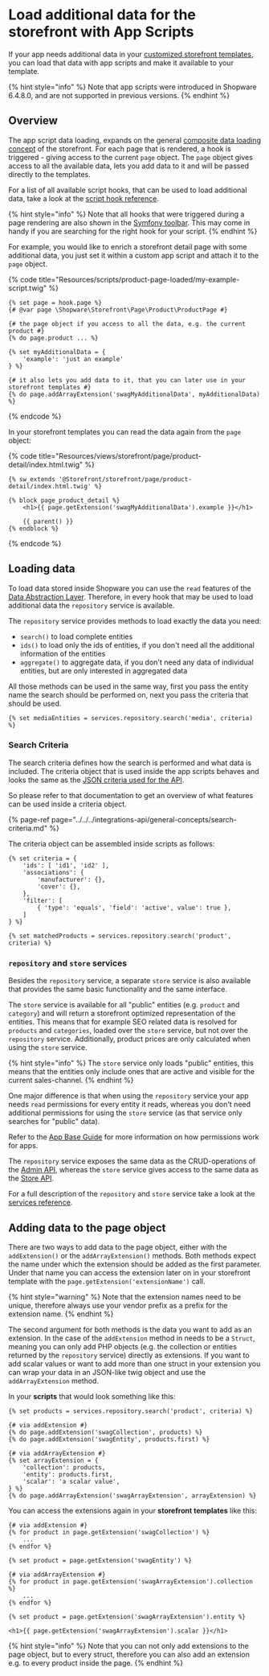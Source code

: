 # Load additional data for the storefront with App Scripts

If your app needs additional data in your [customized storefront templates](../../../plugins/plugins/storefront/customize-templates.md), you can load that data with app scripts and make it available to your template.

{% hint style="info" %}
Note that app scripts were introduced in Shopware 6.4.8.0, and are not supported in previous versions.
{% endhint %}

## Overview

The app script data loading, expands on the general [composite data loading concept](../../../../concepts/framework/architecture/storefront-concept.md#composite-data-handling) of the storefront.
For each page that is rendered, a hook is triggered - giving access to the current `page` object. The `page` object gives access to all the available data, lets you add data to it and will be passed directly to the templates.

For a list of all available script hooks, that can be used to load additional data, take a look at the [script hook reference](../../../../resources/references/app-reference/script-reference/script-hooks-reference.md#data-loading). 

{% hint style="info" %}
Note that all hooks that were triggered during a page rendering are also shown in the [Symfony toolbar](./README.md#developing--debugging-scripts).
This may come in handy if you are searching for the right hook for your script.
{% endhint %}

For example, you would like to enrich a storefront detail page with some additional data, you just set it within a custom app script and attach it to the `page` object.

{% code title="Resources/scripts/product-page-loaded/my-example-script.twig" %}
```twig
{% set page = hook.page %}
{# @var page \Shopware\Storefront\Page\Product\ProductPage #}

{# the page object if you access to all the data, e.g. the current product #}
{% do page.product ... %}

{% set myAdditionalData = {
    'example': 'just an example'
} %}

{# it also lets you add data to it, that you can later use in your storefront templates #}
{% do page.addArrayExtension('swagMyAdditionalData', myAdditionalData) %}
```
{% endcode %}

In your storefront templates you can read the data again from the `page` object:

{% code title="Resources/views/storefront/page/product-detail/index.html.twig" %}
```twig
{% sw_extends '@Storefront/storefront/page/product-detail/index.html.twig' %}

{% block page_product_detail %}
    <h1>{{ page.getExtension('swagMyAdditionalData').example }}</h1>
    
    {{ parent() }}
{% endblock %}
```
{% endcode %}

## Loading data 

To load data stored inside Shopware you can use the `read` features of the [Data Abstraction Layer](../../../../concepts/framework/data-abstraction-layer.md).
Therefore, in every hook that may be used to load additional data the `repository` service is available.

The `repository` service provides methods to load exactly the data you need:

* `search()` to load complete entities
* `ids()` to load only the ids of entities, if you don't need all the additional information of the entities
* `aggregate()` to aggregate data, if you don't need any data of individual entities, but are only interested in aggregated data

All those methods can be used in the same way, first you pass the entity name the search should be performed on, next you pass the criteria that should be used.

```twig
{% set mediaEntities = services.repository.search('media', criteria) %}
```

### Search Criteria

The search criteria defines how the search is performed and what data is included.
The criteria object that is used inside the app scripts behaves and looks the same as the [JSON criteria used for the API](../../../integrations-api/general-concepts/search-criteria.md).

So please refer to that documentation to get an overview of what features can be used inside a criteria object.

{% page-ref page="../../../integrations-api/general-concepts/search-criteria.md" %}

The criteria object can be assembled inside scripts as follows:
```twig
{% set criteria = {
    'ids': [ 'id1', 'id2' ],
    'associations': {
        'manufacturer': {},
        'cover': {},
    },
    'filter': [
        { 'type': 'equals', 'field': 'active', value': true },
    ]
} %}

{% set matchedProducts = services.repository.search('product', criteria) %}
```

### `repository` and `store` services

Besides the `repository` service, a separate `store` service is also available that provides the same basic functionality and the same interface.

The `store` service is available for all "public" entities (e.g. `product` and `category`) and will return a storefront optimized representation of the entities.
This means that for example SEO related data is resolved for `products` and `categories`, loaded over the `store` service, but not over the `repository` service.
Additionally, product prices are only calculated when using the `store` service.

{% hint style="info" %}
The `store` service only loads "public" entities, this means that the entities only include ones that are active and visible for the current sales-channel.
{% endhint %}

One major difference is that when using the `repository` service your app needs `read` permissions for every entity it reads, whereas you don't need additional permissions for using the `store` service (as that service only searches for "public" data).

Refer to the [App Base Guide](../app-base-guide.md#permissions) for more information on how permissions work for apps.

The `repository` service exposes the same data as the CRUD-operations of the [Admin API](../../../integrations-api/README.md#backend-facing-integrations---admin-api), whereas the `store` service gives access to the same data as the [Store API](../../../integrations-api/README.md#customer-facing-interactions---store-api).

For a full description of the `repository` and `store` service take a look at the [services reference](../../../../resources/references/app-reference/script-reference/data-loading-script-services-reference.md).

## Adding data to the page object

There are two ways to add data to the page object, either with the `addExtension()` or the `addArrayExtension()` methods.
Both methods expect the name under which the extension should be added as the first parameter. Under that name you can access the extension later on in your storefront template with the `page.getExtension('extensionName')` call.

{% hint style="warning" %}
Note that the extension names need to be unique, therefore always use your vendor prefix as a prefix for the extension name.
{% endhint %}

The second argument for both methods is the data you want to add as an extension. In the case of the `addExtension` method in needs to be a `Struct`, meaning you can only add PHP objects (e.g. the collection or entities returned by the `repository` service) directly as extensions.
If you want to add scalar values or want to add more than one struct in your extension you can wrap your data in an JSON-like twig object and use the `addArrayExtension` method.

In your **scripts** that would look something like this:

```twig
{% set products = services.repository.search('product', criteria) %}

{# via addExtension #}
{% do page.addExtension('swagCollection', products) %}
{% do page.addExtension('swagEntity', products.first) %}

{# via addArrayExtension #}
{% set arrayExtension = {
    'collection': products,
    'entity': products.first,
    'scalar': 'a scalar value',
} %}
{% do page.addArrayExtension('swagArrayExtension', arrayExtension) %}
```

You can access the extensions again in your **storefront templates** like this:

```twig
{# via addExtension #}
{% for product in page.getExtension('swagCollection') %}
    ...
{% endfor %}

{% set product = page.getExtension('swagEntity') %}

{# via addArrayExtension #}
{% for product in page.getExtension('swagArrayExtension').collection %}
    ...
{% endfor %}

{% set product = page.getExtension('swagArrayExtension').entity %}

<h1>{{ page.getExtension('swagArrayExtension').scalar }}</h1>
```

{% hint style="info" %}
Note that you can not only add extensions to the page object, but to every struct, therefore you can also add an extension e.g. to every product inside the page.
{% endhint %}
